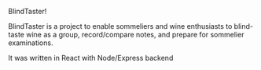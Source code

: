 BlindTaster!

BlindTaster is a project to enable sommeliers and wine enthusiasts to blind-taste wine as a group, record/compare notes, and prepare for sommelier examinations. 

It was written in React with Node/Express backend